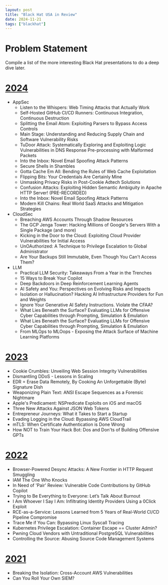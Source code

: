 ```yaml
---
layout: post
title: "Black Hat USA in Review"
date: 2024-11-21
tags: ["blackhat"]
---
```


# Problem Statement

Compile a list of the more interesting Black Hat presentations to do a deep dive later. 

# [2024](https://www.blackhat.com/us-24/briefings/schedule/)

* AppSec
    * Listen to the Whispers: Web Timing Attacks that Actually Work
    * Self-Hosted GitHub CI/CD Runners: Continuous Integration, Continuous Destruction
    * Splitting the Email Atom: Exploiting Parsers to Bypass Access Controls
    * Main Stage: Understanding and Reducing Supply Chain and Software Vulnerability Risks
    * TuDoor Attack: Systematically Exploring and Exploiting Logic Vulnerabilities in DNS Response Pre-processing with Malformed Packets
    * Into the Inbox: Novel Email Spoofing Attack Patterns
    * Secure Shells in Shambles
    * Gotta Cache Em All: Bending the Rules of Web Cache Exploitation
    * Flipping Bits: Your Credentials Are Certainly Mine
    * Unmasking Privacy Risks in Post-Cookie Adtech Solutions
    * Confusion Attacks: Exploiting Hidden Semantic Ambiguity in Apache HTTP Server! (PRE-RECORDED)
    * Into the Inbox: Novel Email Spoofing Attack Patterns
    * Modern Kill Chains: Real World SaaS Attacks and Mitigation Strategies
* CloudSec
    * Breaching AWS Accounts Through Shadow Resources
    * The GCP Jenga Tower: Hacking Millions of Google's Servers With a Single Package (and more)
    * Kicking in the Door to the Cloud: Exploiting Cloud Provider Vulnerabilities for Initial Access
    * UnOAuthorized: A Technique to Privilege Escalation to Global Administrator
    * Are Your Backups Still Immutable, Even Though You Can't Access Them?
* LLM
    * Practical LLM Security: Takeaways From a Year in the Trenches
    * 15 Ways to Break Your Copilot
    * Deep Backdoors in Deep Reinforcement Learning Agents
    * AI Safety and You: Perspectives on Evolving Risks and Impacts
    * Isolation or Hallucination? Hacking AI Infrastructure Providers for Fun and Weights
    * Ignore Your Generative AI Safety Instructions. Violate the CFAA?
    * What Lies Beneath the Surface? Evaluating LLMs for Offensive Cyber Capabilities through Prompting, Simulation & Emulation
    * What Lies Beneath the Surface? Evaluating LLMs for Offensive Cyber Capabilities through Prompting, Simulation & Emulation
    * From MLOps to MLOops - Exposing the Attack Surface of Machine Learning Platforms

# [2023](https://www.blackhat.com/us-23/briefings/schedule/)

* Cookie Crumbles: Unveiling Web Session Integrity Vulnerabilities
* Dismantling DDoS - Lessons in Scaling
* EDR = Erase Data Remotely, By Cooking An Unforgettable (Byte) Signature Dish
* Weaponizing Plain Text: ANSI Escape Sequences as a Forensic Nightmare
* Apple's Predicament: NSPredicate Exploits on iOS and macOS
* Three New Attacks Against JSON Web Tokens
* Entrepreneur Journeys: What it Takes to Start a Startup
* Evading Logging in the Cloud: Bypassing AWS CloudTrail
* mTLS: When Certificate Authentication is Done Wrong
* How NOT to Train Your Hack Bot: Dos and Don'ts of Building Offensive GPTs

# [2022](https://www.blackhat.com/us-22/briefings/schedule/)

* Browser-Powered Desync Attacks: A New Frontier in HTTP Request Smuggling
* IAM The One Who Knocks
* In Need of 'Pair' Review: Vulnerable Code Contributions by GitHub Copilot
* Trying to Be Everything to Everyone: Let’s Talk About Burnout
* I Am Whoever I Say I Am: Infiltrating Identity Providers Using a 0Click Exploit
* RCE-as-a-Service: Lessons Learned from 5 Years of Real-World CI/CD Pipeline Compromise
* Trace Me if You Can: Bypassing Linux Syscall Tracing
* Kubernetes Privilege Escalation: Container Escape == Cluster Admin?
* Pwning Cloud Vendors with Untraditional PostgreSQL Vulnerabilities
* Controlling the Source: Abusing Source Code Management Systems

# [2021](https://www.blackhat.com/us-21/briefings/schedule/)

* Breaking the Isolation: Cross-Account AWS Vulnerabilities
* Can You Roll Your Own SIEM?